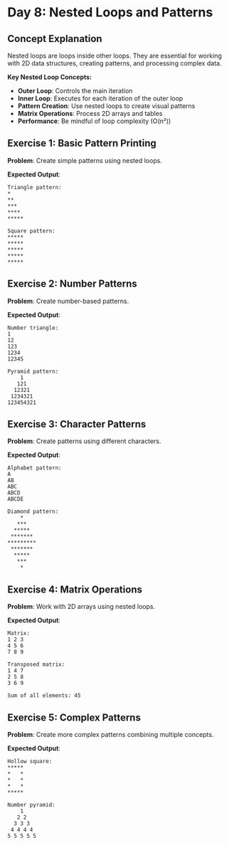 # Day 8: Nested Loops and Patterns

## Concept Explanation
Nested loops are loops inside other loops. They are essential for working with 2D data structures, creating patterns, and processing complex data.

**Key Nested Loop Concepts:**
- **Outer Loop**: Controls the main iteration
- **Inner Loop**: Executes for each iteration of the outer loop
- **Pattern Creation**: Use nested loops to create visual patterns
- **Matrix Operations**: Process 2D arrays and tables
- **Performance**: Be mindful of loop complexity (O(n²))

## Exercise 1: Basic Pattern Printing

**Problem**: Create simple patterns using nested loops.

**Expected Output**:
```
Triangle pattern:
*
**
***
****
*****

Square pattern:
*****
*****
*****
*****
*****
```

## Exercise 2: Number Patterns

**Problem**: Create number-based patterns.

**Expected Output**:
```
Number triangle:
1
12
123
1234
12345

Pyramid pattern:
    1
   121
  12321
 1234321
123454321
```

## Exercise 3: Character Patterns

**Problem**: Create patterns using different characters.

**Expected Output**:
```
Alphabet pattern:
A
AB
ABC
ABCD
ABCDE

Diamond pattern:
    *
   ***
  *****
 *******
*********
 *******
  *****
   ***
    *
```

## Exercise 4: Matrix Operations

**Problem**: Work with 2D arrays using nested loops.

**Expected Output**:
```
Matrix:
1 2 3
4 5 6
7 8 9

Transposed matrix:
1 4 7
2 5 8
3 6 9

Sum of all elements: 45
```

## Exercise 5: Complex Patterns

**Problem**: Create more complex patterns combining multiple concepts.

**Expected Output**:
```
Hollow square:
*****
*   *
*   *
*   *
*****

Number pyramid:
    1
   2 2
  3 3 3
 4 4 4 4
5 5 5 5 5
```
